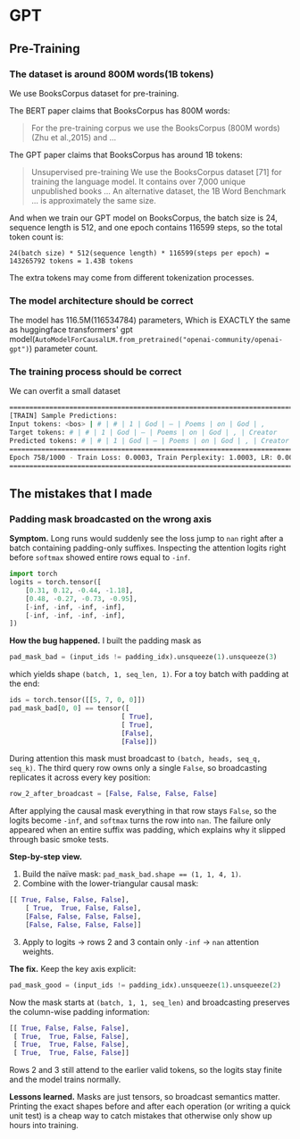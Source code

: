 # GPT



## Pre-Training

### The dataset is around 800M words(1B tokens)

We use BooksCorpus dataset for pre-training.

The BERT paper claims that BooksCorpus has 800M words:
> For the pre-training corpus we use the BooksCorpus (800M words) (Zhu et al.,2015) and ...

The GPT paper claims that BooksCorpus has around 1B tokens:
> Unsupervised pre-training We use the BooksCorpus dataset [71] for training the language model.
> It contains over 7,000 unique unpublished books ... An alternative dataset, the 1B Word Benchmark ... is approximately the same size.

And when we train our GPT model on BooksCorpus, the batch size is 24, sequence length is 512, and one epoch contains 116599 steps, so the total token count is:
```
24(batch size) * 512(sequence length) * 116599(steps per epoch) = 143265792 tokens = 1.43B tokens
```
The extra tokens may come from different tokenization processes.


### The model architecture should be correct

The model has 116.5M(116534784) parameters, Which is EXACTLY the same as huggingface transformers' gpt model(`AutoModelForCausalLM.from_pretrained("openai-community/openai-gpt")`) parameter count.


### The training process should be correct

We can overfit a small dataset

```bash
====================================================================================================
[TRAIN] Sample Predictions:
Input tokens: <bos> | # | # | 1 | God | – | Poems | on | God | ,
Target tokens: # | # | 1 | God | – | Poems | on | God | , | Creator
Predicted tokens: # | # | 1 | God | – | Poems | on | God | , | Creator
====================================================================================================
Epoch 758/1000 - Train Loss: 0.0003, Train Perplexity: 1.0003, LR: 0.000100,
====================================================================================================
```


## The mistakes that I made


### Padding mask broadcasted on the wrong axis

**Symptom.** Long runs would suddenly see the loss jump to `nan` right after a batch containing padding-only suffixes. Inspecting the attention logits right before `softmax` showed entire rows equal to `-inf`.

```python
import torch
logits = torch.tensor([
	[0.31, 0.12, -0.44, -1.18],
	[0.48, -0.27, -0.73, -0.95],
	[-inf, -inf, -inf, -inf],
	[-inf, -inf, -inf, -inf],
])
```

**How the bug happened.** I built the padding mask as

```python
pad_mask_bad = (input_ids != padding_idx).unsqueeze(1).unsqueeze(3)
```

which yields shape `(batch, 1, seq_len, 1)`. For a toy batch with padding at the end:

```python
ids = torch.tensor([[5, 7, 0, 0]])
pad_mask_bad[0, 0] == tensor([
                            [ True],
                            [ True],
                            [False],
                            [False]])
```

During attention this mask must broadcast to `(batch, heads, seq_q, seq_k)`. The third query row owns only a single `False`, so broadcasting replicates it across every key position:

```python
row_2_after_broadcast = [False, False, False, False]
```

After applying the causal mask everything in that row stays `False`, so the logits become `-inf`, and `softmax` turns the row into `nan`. The failure only appeared when an entire suffix was padding, which explains why it slipped through basic smoke tests.

**Step-by-step view.**

1. Build the naïve mask: `pad_mask_bad.shape == (1, 1, 4, 1)`.
2. Combine with the lower-triangular causal mask:
```python
[[ True, False, False, False],
    [ True,  True, False, False],
    [False, False, False, False],
    [False, False, False, False]]
```
3. Apply to logits → rows 2 and 3 contain only `-inf` → `nan` attention weights.

**The fix.** Keep the key axis explicit:

```python
pad_mask_good = (input_ids != padding_idx).unsqueeze(1).unsqueeze(2)
```

Now the mask starts at `(batch, 1, 1, seq_len)` and broadcasting preserves the column-wise padding information:

```python
[[ True, False, False, False],
 [ True,  True, False, False],
 [ True,  True, False, False],
 [ True,  True, False, False]]
```

Rows 2 and 3 still attend to the earlier valid tokens, so the logits stay finite and the model trains normally.

**Lessons learned.** Masks are just tensors, so broadcast semantics matter. Printing the exact shapes before and after each operation (or writing a quick unit test) is a cheap way to catch mistakes that otherwise only show up hours into training.
